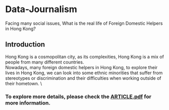 # Data-Journalism
Facing many social issues, What is the real life of Foreign Domestic Helpers in Hong Kong?
## Introduction
Hong Kong is a cosmopolitan city, as its complexities, Hong Kong is a mix of people from many different countries.\
Nowadays, many foreign domestic helpers in Hong Kong, to explore their lives in Hong Kong, we can look into some ethnic minorities that suffer from stereotypes or discrimination and their difficulties when working outside of their hometown. \
### To explore more details, please check the [ARTICLE.pdf](ARTICLE.pdf) for more information.
